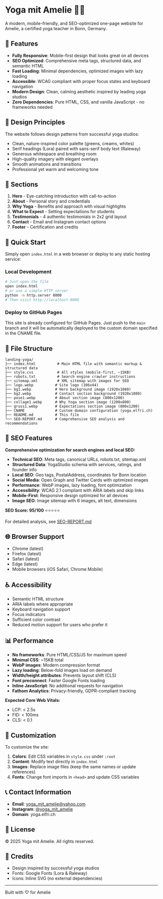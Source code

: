 # Yoga mit Amelie 🧘‍♀️

A modern, mobile-friendly, and SEO-optimized one-page website for Amelie, a certified yoga teacher in Bonn, Germany.

## 🌟 Features

- **Fully Responsive**: Mobile-first design that looks great on all devices
- **SEO Optimized**: Comprehensive meta tags, structured data, and semantic HTML
- **Fast Loading**: Minimal dependencies, optimized images with lazy loading
- **Accessible**: WCAG compliant with proper focus states and keyboard navigation
- **Modern Design**: Clean, calming aesthetic inspired by leading yoga studios
- **Zero Dependencies**: Pure HTML, CSS, and vanilla JavaScript - no frameworks needed

## 🎨 Design Principles

The website follows design patterns from successful yoga studios:

- Clean, nature-inspired color palette (greens, creams, whites)
- Serif headings (Lora) paired with sans-serif body text (Raleway)
- Generous whitespace and breathing room
- High-quality imagery with elegant overlays
- Smooth animations and transitions
- Professional yet warm and welcoming tone

## 📱 Sections

1. **Hero** - Eye-catching introduction with call-to-action
2. **About** - Personal story and credentials
3. **Why Yoga** - Benefits and approach with visual highlights
4. **What to Expect** - Setting expectations for students
5. **Testimonials** - 4 authentic testimonials in 2x2 grid layout
6. **Contact** - Email and Instagram contact options
7. **Footer** - Certification and credits

## 🚀 Quick Start

Simply open `index.html` in a web browser or deploy to any static hosting service:

### Local Development

```bash
# Just open the file
open index.html
# or use a simple HTTP server
python -m http.server 8000
# Then visit http://localhost:8000
```

### Deploy to GitHub Pages

This site is already configured for GitHub Pages. Just push to the `main` branch and it will be automatically deployed to the custom domain specified in the CNAME file.

## 📁 File Structure

```
landing-yoga/
├── index.html          # Main HTML file with semantic markup & structured data
├── style.css           # All styles (mobile-first, ~15KB)
├── robots.txt          # Search engine crawler instructions
├── sitemap.xml         # XML sitemap with images for SEO
├── logo.webp          # Site logo (106x44)
├── bg1.webp           # Hero background image (1920x1080)
├── bg2.webp           # Contact section background (1920x1080)
├── pose1.webp         # About section image (800x1200)
├── collage1.webp      # Why Yoga section image (1200x800)
├── gruss1.webp        # Expectations section image (800x1200)
├── CNAME              # Custom domain configuration (yoga.elfri.ch)
├── README.md          # This file
└── SEO-REPORT.md      # Comprehensive SEO analysis and recommendations
```

## 🎯 SEO Features

**Comprehensive optimization for search engines and local SEO:**

- **Technical SEO**: Meta tags, canonical URLs, robots.txt, sitemap.xml
- **Structured Data**: YogaStudio schema with services, ratings, and founder info
- **Local SEO**: Geo tags, PostalAddress, coordinates for Bonn location
- **Social Media**: Open Graph and Twitter Cards with optimized images
- **Performance**: WebP images, lazy loading, font optimization
- **Accessibility**: WCAG 2.1 compliant with ARIA labels and skip links
- **Mobile-First**: Responsive design optimized for all devices
- **Image SEO**: Image sitemap with 6 images, alt text, dimensions

**SEO Score: 95/100** ⭐⭐⭐⭐⭐

For detailed analysis, see [SEO-REPORT.md](SEO-REPORT.md)

## 🌐 Browser Support

- Chrome (latest)
- Firefox (latest)
- Safari (latest)
- Edge (latest)
- Mobile browsers (iOS Safari, Chrome Mobile)

## ♿ Accessibility

- Semantic HTML structure
- ARIA labels where appropriate
- Keyboard navigation support
- Focus indicators
- Sufficient color contrast
- Reduced motion support for users who prefer it

## 📊 Performance

- **No frameworks**: Pure HTML/CSS/JS for maximum speed
- **Minimal CSS**: ~15KB total
- **WebP images**: Modern compression format
- **Lazy loading**: Below-fold images load on demand
- **Width/height attributes**: Prevents layout shift (CLS)
- **Font preconnect**: Faster Google Fonts loading
- **Inline JavaScript**: No additional requests for navigation
- **Fathom Analytics**: Privacy-friendly, GDPR-compliant tracking

**Expected Core Web Vitals:**

- LCP: < 2.5s
- FID: < 100ms
- CLS: < 0.1

## 🔧 Customization

To customize the site:

1. **Colors**: Edit CSS variables in `style.css` under `:root`
2. **Content**: Modify text directly in `index.html`
3. **Images**: Replace image files (keep the same names or update references)
4. **Fonts**: Change font imports in `<head>` and update CSS variables

## 📞 Contact Information

- **Email**: yoga_mit_amelie@yahoo.com
- **Instagram**: [@yoga_mit_amelie](https://www.instagram.com/yoga_mit_amelie/)
- **Domain**: yoga.elfri.ch

## 📝 License

© 2025 Yoga mit Amelie. All rights reserved.

## 🙏 Credits

- Design inspired by successful yoga studios
- Fonts: Google Fonts (Lora & Raleway)
- Icons: Inline SVG (no external dependencies)

---

Built with ♡ for Amelie

